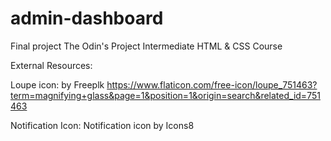 # admin-dashboard
Final project The Odin's Project Intermediate HTML &amp; CSS Course

External Resources:

Loupe icon: by Freeplk https://www.flaticon.com/free-icon/loupe_751463?term=magnifying+glass&page=1&position=1&origin=search&related_id=751463

Notification Icon: Notification icon by Icons8